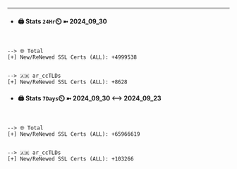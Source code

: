 

---
- #### 🖨️ **Stats** `24Hr`⏲️ ➼ 2024_09_30
```console


--> 🌐 Total
[+] New/ReNewed SSL Certs (ALL): +4999538


--> 🇦🇷 ar_ccTLDs
[+] New/ReNewed SSL Certs (ALL): +8628

```

- #### 🖨️ **Stats** `7Days`⏲️ ➼ 2024_09_30 <--> 2024_09_23
```console


--> 🌐 Total
[+] New/ReNewed SSL Certs (ALL): +65966619


--> 🇦🇷 ar_ccTLDs
[+] New/ReNewed SSL Certs (ALL): +103266

```

